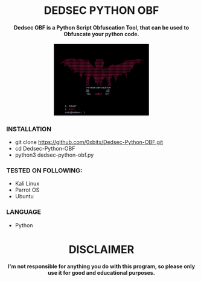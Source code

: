 
<h1 align="center"> DEDSEC PYTHON OBF</h1>
<h4 align="center"> Dedsec OBF  is a Python Script Obfuscation Tool, that can be used to Obfuscate your python code. </h4>

<p align="center">
<img src="banner.png" width="50%" height="50%">
</p>

### INSTALLATION
* git clone https://github.com/0xbitx/Dedsec-Python-OBF.git
* cd Dedsec-Python-OBF
* python3 dedsec-python-obf.py

### TESTED ON FOLLOWING:
* Kali Linux
* Parrot OS
* Ubuntu

### LANGUAGE 
* Python

<h1 align="center"> DISCLAIMER </h1>

<h4 align="center">I'm not responsible for anything you do with this program, so please only use it for good and educational purposes. </h4>
